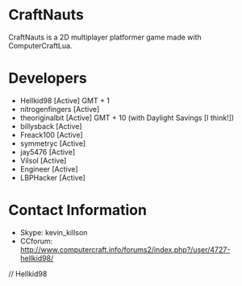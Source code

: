 CraftNauts
==========

CraftNauts is a 2D multiplayer platformer game made with ComputerCraftLua.

Developers
========================
- Hellkid98       [Active] GMT + 1
- nitrogenfingers [Active]
- theoriginalbit  [Active] GMT + 10 (with Daylight Savings [I think!])
- billysback      [Active]
- Freack100       [Active]
- symmetryc       [Active]
- jay5476         [Active]
- Vilsol          [Active]
- Engineer        [Active]
- LBPHacker       [Active]


Contact Information
=========================
- Skype: kevin_killson
- CCforum: http://www.computercraft.info/forums2/index.php?/user/4727-hellkid98/

// Hellkid98
